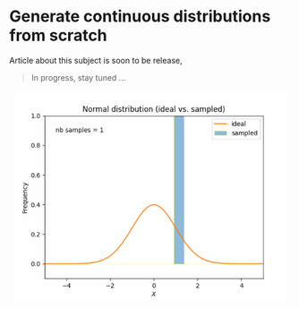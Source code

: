 # Generate continuous distributions from scratch

Article about this subject is soon to be release,

> In progress, stay tuned ...

![Alt](screenshots/test_normal_7.gif)
